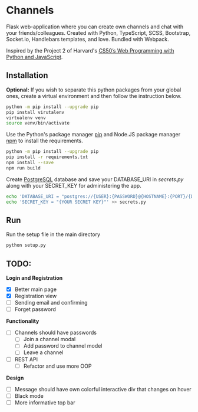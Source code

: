# Channels

Flask web-application where you can create own channels and chat with your friends/colleagues. Created with Python, TypeScript, SCSS, Bootstrap, Socket.io, Handlebars templates, and love. Bundled with Webpack.

Inspired by the Project 2 of Harvard's [CS50’s Web Programming with Python and JavaScript](https://cs50.harvard.edu/web/2018/).

## Installation

**Optional:** If you wish to separate this python packages from your global ones, create a virtual environment and then follow the instruction below.
```bash
python -m pip install --upgrade pip
pip install virutalenv
virtualenv venv
source venv/bin/activate
```

Use the Python's package manager [pip](https://pip.pypa.io/en/stable/) and Node.JS package manager [npm](https://nodejs.org) to install the requirements.

```bash
python -m pip install --upgrade pip
pip install -r requirements.txt
npm install --save
npm run build
```

Create [PostgreSQL](https://www.postgresql.org) database and save your DATABASE_URI in *secrets.py* along with your SECRET_KEY for administering the app.

```bash
echo 'DATABASE_URI = "postgres://{USER}:{PASSWORD}@{HOSTNAME}:{PORT}/{DB NAME}"' >> secrets.py
echo 'SECRET_KEY = "{YOUR SECRET KEY}"' >> secrets.py
```

## Run
Run the setup file in the main directory
```bash
python setup.py
```

## TODO:
**Login and Registration**
- [x] Better main page
- [x] Registration view
- [ ] Sending email and confirming
- [ ] Forget password

**Functionality**
- [ ] Channels should have passwords
  - [ ] Join a channel modal
  - [ ] Add password to channel model
  - [ ] Leave a channel
- [ ] REST API
  - [ ] Refactor and use more OOP

**Design**
- [ ] Message should have own colorful interactive div that changes on hover
- [ ] Black mode
- [ ] More informative top bar

